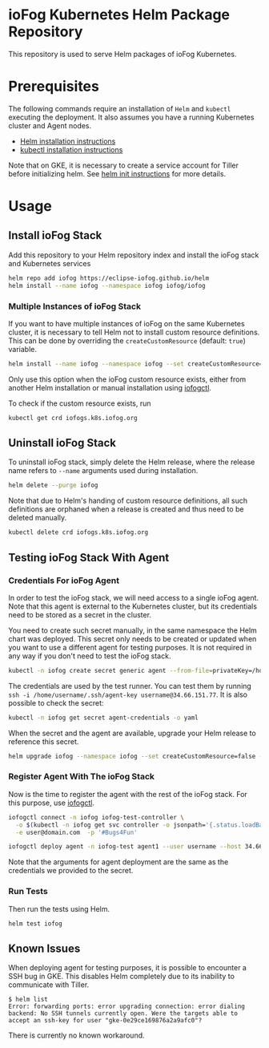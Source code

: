 # ioFog Kubernetes Helm Package Repository

This repository is used to serve Helm packages of ioFog Kubernetes.


# Prerequisites

The following commands require an installation of `Helm` and `kubectl` executing the deployment. It also assumes you have a running Kubernetes cluster and Agent nodes.

* [Helm installation instructions](https://helm.sh/docs/using_helm/#installing-helm)
* [kubectl installation instructions](https://kubernetes.io/docs/tasks/tools/install-kubectl/)

Note that on GKE, it is necessary to create a service account for Tiller before initializing helm. See [helm init instructions](https://helm.sh/docs/using_helm/#tiller-and-role-based-access-control) for more details.

# Usage

## Install ioFog Stack

Add this repository to your Helm repository index and install the ioFog stack and Kubernetes services

```bash
helm repo add iofog https://eclipse-iofog.github.io/helm
helm install --name iofog --namespace iofog iofog/iofog
```

### Multiple Instances of ioFog Stack

If you want to have multiple instances of ioFog on the same Kubernetes cluster, it is necessary to tell Helm not to install custom resource definitions. This can be done by overriding the `createCustomResource` (default: `true`) variable.

```bash
helm install --name iofog --namespace iofog --set createCustomResource=false iofog/iofog
```
 
Only use this option when the ioFog custom resource exists, either from another Helm installation or manual installation using [iofogctl](https://github.com/eclipse-iofog/iofogctl).

To check if the custom resource exists, run
```bash
kubectl get crd iofogs.k8s.iofog.org
```

## Uninstall ioFog Stack

To uninstall ioFog stack, simply delete the Helm release, where the release name refers to `--name` arguments used during installation. 

```bash
helm delete --purge iofog
```

Note that due to Helm's handing of custom resource definitions, all such definitions are orphaned when a release is created and thus need to be deleted manually.

```bash
kubectl delete crd iofogs.k8s.iofog.org 
```


## Testing ioFog Stack With Agent

### Credentials For ioFog Agent

In order to test the ioFog stack, we will need access to a single ioFog agent. Note that this agent is external to the Kubernetes cluster, but its credentials need to be stored as a secret in the cluster.

You need to create such secret manually, in the same namespace the Helm chart was deployed. This secret only needs to be created or updated when you want to use a different agent for testing purposes. It is not required in any way if you don't need to test the ioFog stack.

```bash
kubectl -n iofog create secret generic agent --from-file=privateKey=/home/username/.ssh/agent-key --from-literal=URI=username@34.66.151.77
```

The credentials are used by the test runner. You can test them by running `ssh -i /home/username/.ssh/agent-key username@34.66.151.77`. It is also possible to check the secret:

```bash
kubectl -n iofog get secret agent-credentials -o yaml
```

When the secret and the agent are available, upgrade your Helm release to reference this secret.

```bash
helm upgrade iofog --namespace iofog --set createCustomResource=false --set test.credentials=agent-credentials iofog/iofog
```

### Register Agent With The ioFog Stack

Now is the time to register the agent with the rest of the ioFog stack. For this purpose, use [iofogctl](https://github.com/eclipse-iofog/iofogctl).

```bash
iofogctl connect -n iofog iofog-test-controller \
  -o $(kubectl -n iofog get svc controller -o jsonpath='{.status.loadBalancer.ingress[0].ip}:{.spec.ports[0].port}') \
  -e user@domain.com  -p '#Bugs4Fun' 

iofogctl deploy agent -n iofog-test agent1 --user username --host 34.66.151.77 --key-file /home/username/.ssh/agent-key
```

Note that the arguments for agent deployment are the same as the credentials we provided to the secret.

### Run Tests

Then run the tests using Helm.

```bash
helm test iofog
```

## Known Issues

When deploying agent for testing purposes, it is possible to encounter a SSH bug in GKE. This disables Helm completely due to its inability to communicate with Tiller.

```console
$ helm list
Error: forwarding ports: error upgrading connection: error dialing backend: No SSH tunnels currently open. Were the targets able to accept an ssh-key for user "gke-0e29ce169876a2a9afc0"?
```

There is currently no known workaround.
